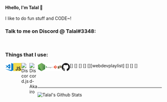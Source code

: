 #### Hhello, I'm Talal 👋
I like to do fun stuff and CODE~!

### Talk to me on Discord @ Talal#3348:

<br />

### Things that I use:

[<img align="left" alt="Visual Studio Code" width="26px" src="https://raw.githubusercontent.com/github/explore/80688e429a7d4ef2fca1e82350fe8e3517d3494d/topics/visual-studio-code/visual-studio-code.png" />]
[<img align="left" alt="JavaScript" width="26px" src="https://raw.githubusercontent.com/github/explore/80688e429a7d4ef2fca1e82350fe8e3517d3494d/topics/javascript/javascript.png" />]
[<img align="left" alt="Discord.js" width="26px" src="https://cdn.discordapp.com/icons/222078108977594368/a_2552c0fc9f17e1320b3599c63f62c7e5.png" />]
[<img align="left" alt="Discord-Akairo" width="26px" src="https://cdn.discordapp.com/icons/305153029567676426/dce0cb1e54f42478985c132800e1f6fc.png" />]
[<img align="left" alt="Node.js" width="26px" src="https://raw.githubusercontent.com/github/explore/80688e429a7d4ef2fca1e82350fe8e3517d3494d/topics/nodejs/nodejs.png" />][webdevplaylist]
[<img align="left" alt="MongoDB" width="26px" src="https://raw.githubusercontent.com/github/explore/80688e429a7d4ef2fca1e82350fe8e3517d3494d/topics/mongodb/mongodb.png" />]
[<img align="left" alt="Git" width="26px" src="https://raw.githubusercontent.com/github/explore/80688e429a7d4ef2fca1e82350fe8e3517d3494d/topics/git/git.png" />]
[<img align="left" alt="GitHub" width="26px" src="https://raw.githubusercontent.com/github/explore/78df643247d429f6cc873026c0622819ad797942/topics/github/github.png" />]

<br />
<br />

---

<img align="left" alt="Talal's Github Stats" src="https://github-readme-stats.vercel.app/api?username=000Lonewolf&show_icons=true&hide_border=true" />
